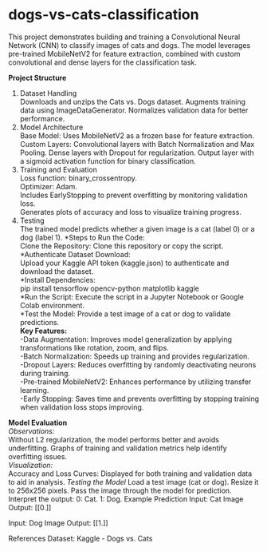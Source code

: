 # dogs-vs-cats-classification

This project demonstrates building and training a Convolutional Neural Network (CNN) to classify images of cats and dogs. The model leverages pre-trained MobileNetV2 for feature extraction, combined with custom convolutional and dense layers for the classification task.

**Project Structure**
1. Dataset Handling<br>
Downloads and unzips the Cats vs. Dogs dataset.
Augments training data using ImageDataGenerator.
Normalizes validation data for better performance.
2. Model Architecture<br>
Base Model: Uses MobileNetV2 as a frozen base for feature extraction.
Custom Layers:
Convolutional layers with Batch Normalization and Max Pooling.
Dense layers with Dropout for regularization.
Output layer with a sigmoid activation function for binary classification.
3. Training and Evaluation<br>
Loss function: binary_crossentropy.<br>
Optimizer: Adam.<br>
Includes EarlyStopping to prevent overfitting by monitoring validation loss.<br>
Generates plots of accuracy and loss to visualize training progress.<br>
4. Testing<br>
The trained model predicts whether a given image is a cat (label 0) or a dog (label 1).
*Steps to Run the Code:<br>
Clone the Repository: Clone this repository or copy the script.<br>
*Authenticate Dataset Download:<br>
Upload your Kaggle API token (kaggle.json) to authenticate and download the dataset.<br>
*Install Dependencies:<br>
pip install tensorflow opencv-python matplotlib kaggle<br>
*Run the Script: Execute the script in a Jupyter Notebook or Google Colab environment.<br>
*Test the Model: Provide a test image of a cat or dog to validate predictions.<br>
**Key Features:**<br>
-Data Augmentation: Improves model generalization by applying transformations like rotation, zoom, and flips.<br>
-Batch Normalization: Speeds up training and provides regularization.<br>
-Dropout Layers: Reduces overfitting by randomly deactivating neurons during training.<br>
-Pre-trained MobileNetV2: Enhances performance by utilizing transfer learning.<br>
-Early Stopping: Saves time and prevents overfitting by stopping training when validation loss stops improving.<br>

**Model Evaluation**<br>
*Observations:*<br>
Without L2 regularization, the model performs better and avoids underfitting.
Graphs of training and validation metrics help identify overfitting issues.<br>
*Visualization:*<br>
Accuracy and Loss Curves: Displayed for both training and validation data to aid in analysis.
*Testing the Model*
Load a test image (cat or dog).
Resize it to 256x256 pixels.
Pass the image through the model for prediction.
Interpret the output:
0: Cat.
1: Dog.
Example Prediction
Input: Cat Image
Output: [[0.]]

Input: Dog Image
Output: [[1.]]

References
Dataset: Kaggle - Dogs vs. Cats
